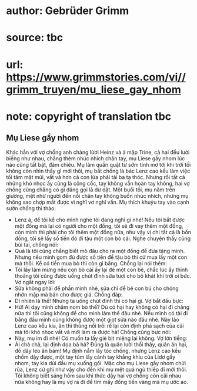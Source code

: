 # author: Gebrüder Grimm
# source: tbc
# url: https://www.grimmstories.com/vi//grimm_truyen/mu_liese_gay_nhom
# note: copyright of translation tbc

## Mụ Liese gầy nhom 

Khác hẳn với vợ chồng anh chàng lừơi Heinz và ả mập Trine, cả hai đều
lười biếng như nhau, chẳng thèm nhúc nhích chân tay, mụ Liese gầy nhom
lúc nào cũng tất bật, đăm chiêu. Mụ làm quần quật từ sớm tinh mơ tới khi
trời tối không còn nhìn thấy gì mới thôi, mụ bắt chồng là bác Lenz cao
kều làm việc tối tăm mặt mũi, vất vả hơn cả con lừa phải tải ba tạ thóc.
Nhưng rồi tất cả những khó nhọc ấy cũng là công cốc, tay không vẫn hoàn
tay không, hai vợ chồng cũng chẳng có gì đáng gọi là dư dật.
Một buổi tối, mụ nằm trên giường, mệt nhừ người đến nỗi chân tay không
buồn nhúc nhích, nhưng mụ không sao chợp mắt được vì nghĩ vơ nghĩ vẩn.
Mụ thích khuỷu tay vào cạnh sườn chồng thì thào:
- Lenz à, để tôi kể cho mình nghe tôi đang nghĩ gì nhé! Nếu tôi bắt được
một đồng mà lại có người cho một đồng, tôi sẽ đi vay thêm một đồng, còn
mình thì phải cho tôi thêm một đồng nữa, như vậy vị chi tất cả là bốn
đồng, tôi sẽ lấy số tiền đó đi tậu một con bò cái.
Nghe chuyện thấy cũng bùi tai, chồng nói:
- Quả là tôi cũng chẳng biết mò đâu cho ra một đồng để đưa tặng mình.
Nhưng nếu mình gom đủ được số tiền để tậu bò thì cứ mua lấy một con mà
thôi. Kể có tiền mua bò thì còn gì bằng.
Chồng lại nói thêm:
- Tôi lấy làm mừng nếu con bò cái ấy lại đẻ một con bê, chắc lúc ấy
thỉnh thoảng tôi cũng được uống chút đỉnh sữa tươi cho bõ khát khi trời
oi bức.
Vợ ngắt ngay lời:
- Sữa không phải để phần mình nhé, sữa chỉ để bê con bú cho chóng nhớn
mập mà bán cho được giá.
Chồng đáp:
- Dĩ nhiên là thế! Nhưng ta uống chút đỉnh thì có hại gì.
Vợ bắt đầu bực:
- Hừ! Ai dạy mình chăm nom bò thế? Dù có hại hay không có hại đi chăng
nữa thì tôi cũng không để cho mình làm thế đâu nhé. Nếu mình có tài đi
bằng đầu mình cũng không được một giọt sữa nào đâu nhé. Này lão Lenz cao
kều kia, ăn thì thủng nồi trôi rế lại còn định phá sạch của cải mà tôi
khó nhọc vất vả mới làm ra được hả!
Chồng cũng bực nói:
- Này, mụ im đi nhé! Có muốn ta lấy giẻ bịt miệng lại không.
Vợ lớn tiếng:
- Ái chà chà, lại định dọa bà hả? Đúng là quân lười thối thây, quân ăn
hại, đồ dây leo ăn bám!
Mụ định nắm lấy tóc chồng, nhưng Lenz cao kều chồm dậy được, một tay túm
lấy cánh tay khẳng khiu của Lidơ gầy nhom, tay kia dúi đầu mụ xuống gối.
Mặc cho mụ Liese gầy nhom chửi rủa, Lenz cứ ghì như vậy cho đến khi mụ
mệt quá ngủ thiếp đi mới thôi.
Tôi không biết sáng hôm sau khi thức dậy hai vợ chồng còn cãi nhau nữa
không hay là mụ vợ ra đi để tìm mấy đồng tiền vàng mà mụ ước ao.
